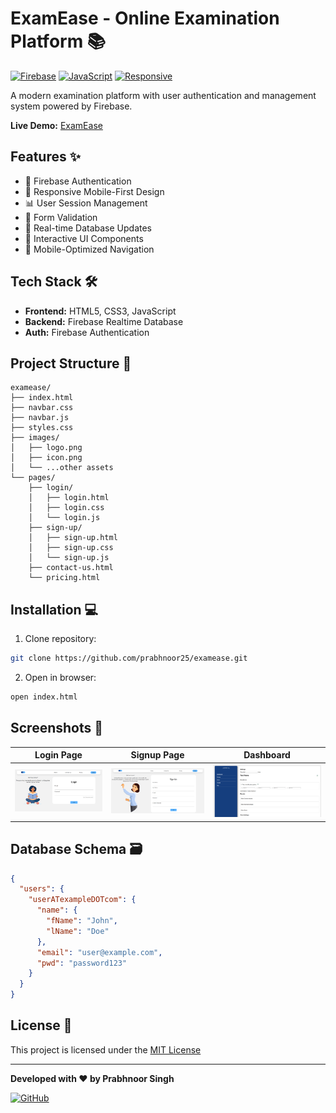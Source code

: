 # ExamEase - Online Examination Platform 📚

[![Firebase](https://img.shields.io/badge/Firebase-FFCA28?style=for-the-badge&logo=firebase&logoColor=black)](https://firebase.google.com/)
[![JavaScript](https://img.shields.io/badge/JavaScript-ES6+-F7DF1E?style=for-the-badge&logo=javascript&logoColor=black)](https://developer.mozilla.org/en-US/docs/Web/JavaScript)
[![Responsive](https://img.shields.io/badge/Responsive-Design-4285F4?style=for-the-badge&logo=google-chrome&logoColor=white)](https://developer.mozilla.org/en-US/docs/Learn/CSS/CSS_layout/Responsive_Design)

A modern examination platform with user authentication and management system powered by Firebase.

**Live Demo:** [ExamEase](https://prabhnoor25.github.io/examease)

## Features ✨
- 🔐 Firebase Authentication
- 📱 Responsive Mobile-First Design
- 📊 User Session Management
- 📝 Form Validation
- 🔄 Real-time Database Updates
- 🎨 Interactive UI Components
- 📱 Mobile-Optimized Navigation

## Tech Stack 🛠️
- **Frontend:** HTML5, CSS3, JavaScript
- **Backend:** Firebase Realtime Database
- **Auth:** Firebase Authentication

## Project Structure 📁
```
examease/
├── index.html
├── navbar.css
├── navbar.js
├── styles.css
├── images/
│   ├── logo.png
│   ├── icon.png
│   └── ...other assets
└── pages/
    ├── login/
    │   ├── login.html
    │   ├── login.css
    │   └── login.js
    ├── sign-up/
    │   ├── sign-up.html
    │   ├── sign-up.css
    │   └── sign-up.js
    ├── contact-us.html
    └── pricing.html
```

## Installation 💻
1. Clone repository:
```bash
git clone https://github.com/prabhnoor25/examease.git
```
2. Open in browser:
```bash
open index.html
```

## Screenshots 📸
<!-- Add your screenshots here -->
| Login Page | Signup Page | Dashboard |
|------------|-------------|-----------|
| ![Login](screenshots/login.png) | ![Signup](screenshots/signup.png) | ![Dashboard](screenshots/dashboard.png) |

## Database Schema 🗃️
```json
{
  "users": {
    "userATexampleDOTcom": {
      "name": {
        "fName": "John",
        "lName": "Doe"
      },
      "email": "user@example.com",
      "pwd": "password123"
    }
  }
}
```

## License 📄
This project is licensed under the [MIT License](/LICENSE)

---

**Developed with ❤️ by Prabhnoor Singh**  

[![GitHub](https://img.shields.io/badge/View_Source-181717?style=for-the-badge&logo=github&logoColor=white)](https://github.com/prabhnoor25/examease)

